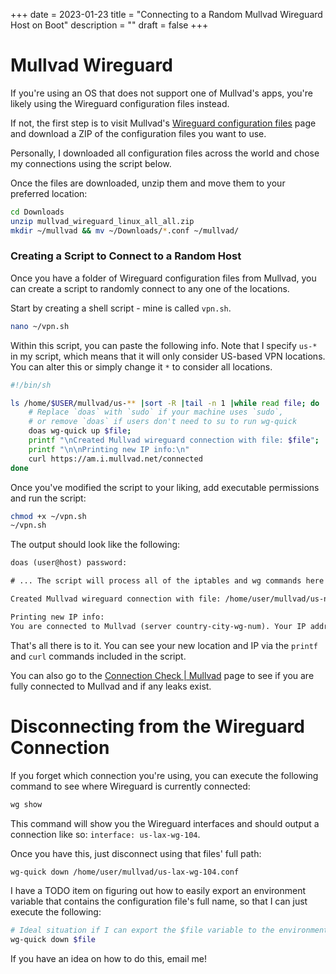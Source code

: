 +++
date = 2023-01-23
title = "Connecting to a Random Mullvad Wireguard Host on Boot"
description = ""
draft = false
+++

# Mullvad Wireguard

If you're using an OS that does not support one of Mullvad's apps, you're likely
using the Wireguard configuration files instead.

If not, the first step is to visit Mullvad's [Wireguard configuration
files](https://mullvad.net/en/account/#/wireguard-config) page and download a
ZIP of the configuration files you want to use.

Personally, I downloaded all configuration files across the world and chose my
connections using the script below.

Once the files are downloaded, unzip them and move them to your preferred
location:

```sh
cd Downloads
unzip mullvad_wireguard_linux_all_all.zip
mkdir ~/mullvad && mv ~/Downloads/*.conf ~/mullvad/
```

### Creating a Script to Connect to a Random Host

Once you have a folder of Wireguard configuration files from Mullvad, you can
create a script to randomly connect to any one of the locations.

Start by creating a shell script - mine is called `vpn.sh`.

```sh
nano ~/vpn.sh
```

Within this script, you can paste the following info. Note that I specify `us-*`
in my script, which means that it will only consider US-based VPN locations. You
can alter this or simply change it `*` to consider all locations.

```sh
#!/bin/sh

ls /home/$USER/mullvad/us-** |sort -R |tail -n 1 |while read file; do
    # Replace `doas` with `sudo` if your machine uses `sudo`,
    # or remove `doas` if users don't need to su to run wg-quick
    doas wg-quick up $file;
    printf "\nCreated Mullvad wireguard connection with file: $file";
    printf "\n\nPrinting new IP info:\n"
    curl https://am.i.mullvad.net/connected
done
```

Once you've modified the script to your liking, add executable permissions and
run the script:

```sh
chmod +x ~/vpn.sh
~/vpn.sh
```

The output should look like the following:

```txt
doas (user@host) password:

# ... The script will process all of the iptables and wg commands here

Created Mullvad wireguard connection with file: /home/user/mullvad/us-nyc-wg-210.conf

Printing new IP info:
You are connected to Mullvad (server country-city-wg-num). Your IP address is 12.345.678.99
```

That's all there is to it. You can see your new location and IP via the `printf`
and `curl` commands included in the script.

You can also go to the [Connection Check ​\|
Mullvad](https://mullvad.net/en/check/) page to see if you are fully connected
to Mullvad and if any leaks exist.

# Disconnecting from the Wireguard Connection

If you forget which connection you're using, you can execute the following
command to see where Wireguard is currently connected:

```sh
wg show
```

This command will show you the Wireguard interfaces and should output a
connection like so: `interface: us-lax-wg-104`.

Once you have this, just disconnect using that files' full path:

```sh
wg-quick down /home/user/mullvad/us-lax-wg-104.conf
```

I have a TODO item on figuring out how to easily export an environment variable
that contains the configuration file's full name, so that I can just execute the
following:

```sh
# Ideal situation if I can export the $file variable to the environment
wg-quick down $file
```

If you have an idea on how to do this, email me!
